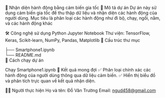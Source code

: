 📌 Nhận diện hành động bằng cảm biến gia tốc
🎯 Mô tả dự án
Dự án này sử dụng cảm biến gia tốc để thu thập dữ liệu và nhận diện các hành động của người dùng. Mục tiêu là phân loại các hành động như đi bộ, chạy, ngồi, nằm, và các hành động khác 

🛠️ Công nghệ sử dụng
Python
Jupyter Notebook
Thư viện: TensorFlow, Keras, Scikit-learn, NumPy, Pandas, Matplotlib
📂 Cấu trúc thư mục

├── Smartphone1.ipynb  
└── README.md            
🚀 Cách chạy dự án

Chạy Smartphone1.ipynb
🎯 Kết quả mong đợi
✅ Phân loại chính xác các hành động của người dùng thông qua dữ liệu cảm biến.
✅ Hiển thị biểu đồ và phân tích trực quan về kết quả nhận diện.

👨‍💻 Người thực hiện
Họ và tên: Đỗ Văn Trường
Email: ngud458@gmail.com
